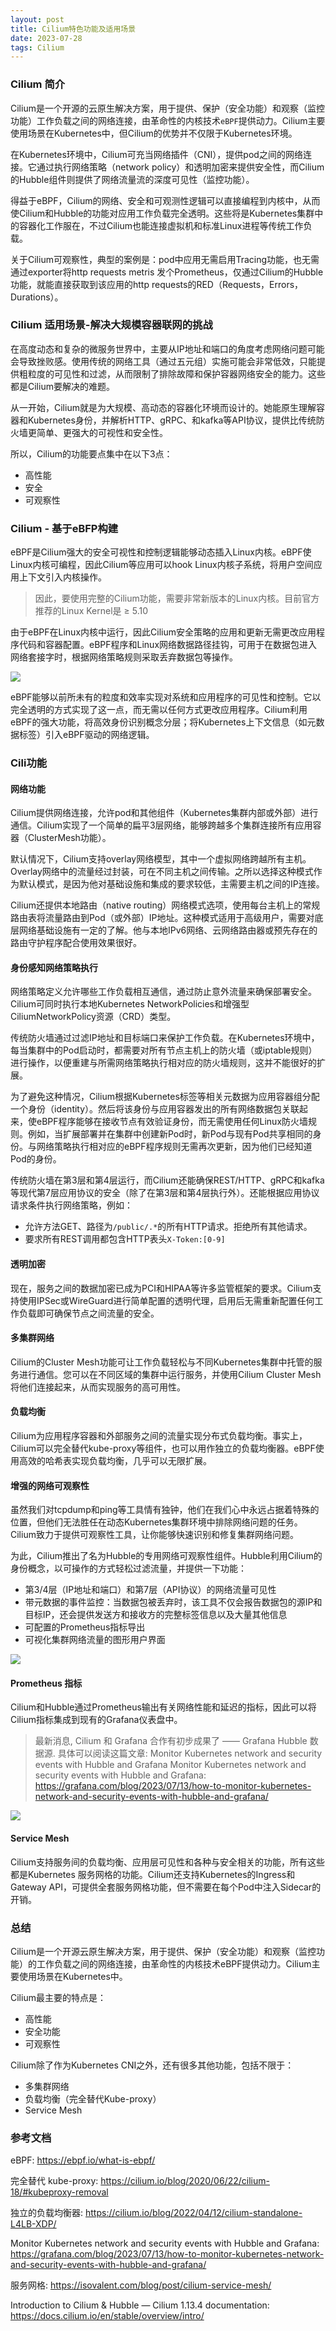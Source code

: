 ```yaml
---
layout: post
title: Cilium特色功能及适用场景
date: 2023-07-28
tags: Cilium
---
```



### Cilium 简介
Cilium是一个开源的云原生解决方案，用于提供、保护（安全功能）和观察（监控功能）工作负载之间的网络连接，由革命性的内核技术`eBPF`提供动力。Cilium主要使用场景在Kubernetes中，但Cilium的优势并不仅限于Kubernetes环境。

在Kubernetes环境中，Cilium可充当网络插件（CNI），提供pod之间的网络连接。它通过执行网络策略（network policy）和透明加密来提供安全性，而Cilium的Hubble组件则提供了网络流量流的深度可见性（监控功能）。

得益于eBPF，Cilium的网络、安全和可观测性逻辑可以直接编程到内核中，从而使Cilium和Hubble的功能对应用工作负载完全透明。这些将是Kubernetes集群中的容器化工作服在，不过Cilium也能连接虚拟机和标准Linux进程等传统工作负载。

关于Cilium可观察性，典型的案例是：pod中应用无需启用Tracing功能，也无需通过exporter将http requests metris 发个Prometheus，仅通过Cilium的Hubble功能，就能直接获取到该应用的http requests的RED（Requests，Errors，Durations）。

### Cilium 适用场景-解决大规模容器联网的挑战
在高度动态和复杂的微服务世界中，主要从IP地址和端口的角度考虑网络问题可能会导致挫败感。使用传统的网络工具（通过五元组）实施可能会非常低效，只能提供粗粒度的可见性和过滤，从而限制了排除故障和保护容器网络安全的能力。这些都是Cilium要解决的难题。

从一开始，Cilium就是为大规模、高动态的容器化环境而设计的。她能原生理解容器和Kubernetes身份，并解析HTTP、gRPC、和kafka等API协议，提供比传统防火墙更简单、更强大的可视性和安全性。

所以，Cilium的功能要点集中在以下3点：
- 高性能
- 安全
- 可观察性

### Cilium - 基于eBFP构建
eBPF是Cilium强大的安全可视性和控制逻辑能够动态插入Linux内核。eBPF使Linux内核可编程，因此Cilium等应用可以hook Linux内核子系统，将用户空间应用上下文引入内核操作。

> 因此，要使用完整的Cilium功能，需要非常新版本的Linux内核。目前官方推荐的Linux Kernel是 ≥ 5.10


由于eBPF在Linux内核中运行，因此Cilium安全策略的应用和更新无需更改应用程序代码和容器配置。eBPF程序和Linux网络数据路径挂钩，可用于在数据包进入网络套接字时，根据网络策略规则采取丢弃数据包等操作。




![](/images/posts/media/ebpf01.png)


eBPF能够以前所未有的粒度和效率实现对系统和应用程序的可见性和控制。它以完全透明的方式实现了这一点，而无需以任何方式更改应用程序。Cilium利用eBPF的强大功能，将高效身份识别概念分层；将Kubernetes上下文信息（如元数据标签）引入eBPF驱动的网络逻辑。


### Cili功能
#### 网络功能
Cilium提供网络连接，允许pod和其他组件（Kubernetes集群内部或外部）进行通信。Cilium实现了一个简单的扁平3层网络，能够跨越多个集群连接所有应用容器（ClusterMesh功能）。

默认情况下，Cilium支持overlay网络模型，其中一个虚拟网络跨越所有主机。Overlay网络中的流量经过封装，可在不同主机之间传输。之所以选择这种模式作为默认模式，是因为他对基础设施和集成的要求较低，主需要主机之间的IP连接。

Cilium还提供本地路由（native routing）网络模式选项，使用每台主机上的常规路由表将流量路由到Pod（或外部）IP地址。这种模式适用于高级用户，需要对底层网络基础设施有一定的了解。他与本地IPv6网络、云网络路由器或预先存在的路由守护程序配合使用效果很好。


#### 身份感知网络策略执行
网络策略定义允许哪些工作负载相互通信，通过防止意外流量来确保部署安全。Cilium可同时执行本地Kubernetes NetworkPolicies和增强型CiliumNetworkPolicy资源（CRD）类型。

传统防火墙通过过滤IP地址和目标端口来保护工作负载。在Kubernetes环境中，每当集群中的Pod启动时，都需要对所有节点主机上的防火墙（或iptable规则）进行操作，以便重建与所需网络策略执行相对应的防火墙规则，这并不能很好的扩展。

为了避免这种情况，Cilium根据Kubernetes标签等相关元数据为应用容器组分配一个身份（identity）。然后将该身份与应用容器发出的所有网络数据包关联起来，使eBPF程序能够在接收节点有效验证身份，而无需使用任何Linux防火墙规则。例如，当扩展部署并在集群中创建新Pod时，新Pod与现有Pod共享相同的身份。与网络策略执行相对应的eBPF程序规则无需再次更新，因为他们已经知道Pod的身份。

传统防火墙在第3层和第4层运行，而Cilium还能确保REST/HTTP、gRPC和kafka等现代第7层应用协议的安全（除了在第3层和第4层执行外）。还能根据应用协议请求条件执行网络策略，例如：

- 允许方法GET、路径为`/public/.*`的所有HTTP请求。拒绝所有其他请求。
- 要求所有REST调用都包含HTTP表头`X-Token:[0-9]`


#### 透明加密
现在，服务之间的数据加密已成为PCI和HIPAA等许多监管框架的要求。Cilium支持使用IPSec或WireGuard进行简单配置的透明代理，启用后无需重新配置任何工作负载即可确保节点之间流量的安全。


#### 多集群网络
Cilium的Cluster Mesh功能可让工作负载轻松与不同Kubernetes集群中托管的服务进行通信。您可以在不同区域的集群中运行服务，并使用Cilium Cluster Mesh将他们连接起来，从而实现服务的高可用性。

#### 负载均衡
Cilium为应用程序容器和外部服务之间的流量实现分布式负载均衡。事实上，Cilium可以完全替代kube-proxy等组件，也可以用作独立的负载均衡器。eBPF使用高效的哈希表实现负载均衡，几乎可以无限扩展。


#### 增强的网络可观察性
虽然我们对tcpdump和ping等工具情有独钟，他们在我们心中永远占据着特殊的位置，但他们无法胜任在动态Kubernetes集群环境中排除网络问题的任务。Cilium致力于提供可观察性工具，让你能够快速识别和修复集群网络问题。

为此，Cilium推出了名为Hubble的专用网络可观察性组件。Hubble利用Cilium的身份概念，以可操作的方式轻松过滤流量，并提供一下功能：

- 第3/4层（IP地址和端口）和第7层（API协议）的网络流量可见性
- 带元数据的事件监控：当数据包被丢弃时，该工具不仅会报告数据包的源IP和目标IP，还会提供发送方和接收方的完整标签信息以及大量其他信息
- 可配置的Prometheus指标导出
- 可视化集群网络流量的图形用户界面


![](/images/posts/media/ebpf02.png)


#### Prometheus 指标
Cilium和Hubble通过Prometheus输出有关网络性能和延迟的指标，因此可以将Cilium指标集成到现有的Grafana仪表盘中。

> 最新消息, Cilium 和 Grafana 合作有初步成果了 —— Grafana Hubble 数据源. 具体可以阅读这篇文章: Monitor Kubernetes network and security events with Hubble and Grafana
Monitor Kubernetes network and security events with Hubble and Grafana: https://grafana.com/blog/2023/07/13/how-to-monitor-kubernetes-network-and-security-events-with-hubble-and-grafana/


![](/images/posts/media/ebpf03.png)

#### Service Mesh 
Cilium支持服务间的负载均衡、应用层可见性和各种与安全相关的功能，所有这些都是Kubernetes 服务网格的功能。Cilium还支持Kubernetes的Ingress和Gateway API，可提供全套服务网格功能，但不需要在每个Pod中注入Sidecar的开销。


### 总结
Cilium是一个开源云原生解决方案，用于提供、保护（安全功能）和观察（监控功能）的工作负载之间的网络连接，由革命性的内核技术eBPF提供动力。Cilium主要使用场景在Kubernetes中。

Cilium最主要的特点是：

- 高性能
- 安全功能
- 可观察性


Cilium除了作为Kubernetes CNI之外，还有很多其他功能，包括不限于：

- 多集群网络
- 负载均衡（完全替代Kube-proxy）
- Service Mesh



### 参考文档
eBPF: https://ebpf.io/what-is-ebpf/

完全替代 kube-proxy: https://cilium.io/blog/2020/06/22/cilium-18/#kubeproxy-removal

独立的负载均衡器: https://cilium.io/blog/2022/04/12/cilium-standalone-L4LB-XDP/

Monitor Kubernetes network and security events with Hubble and Grafana: https://grafana.com/blog/2023/07/13/how-to-monitor-kubernetes-network-and-security-events-with-hubble-and-grafana/

服务网格: https://isovalent.com/blog/post/cilium-service-mesh/

Introduction to Cilium & Hubble — Cilium 1.13.4 documentation: https://docs.cilium.io/en/stable/overview/intro/

